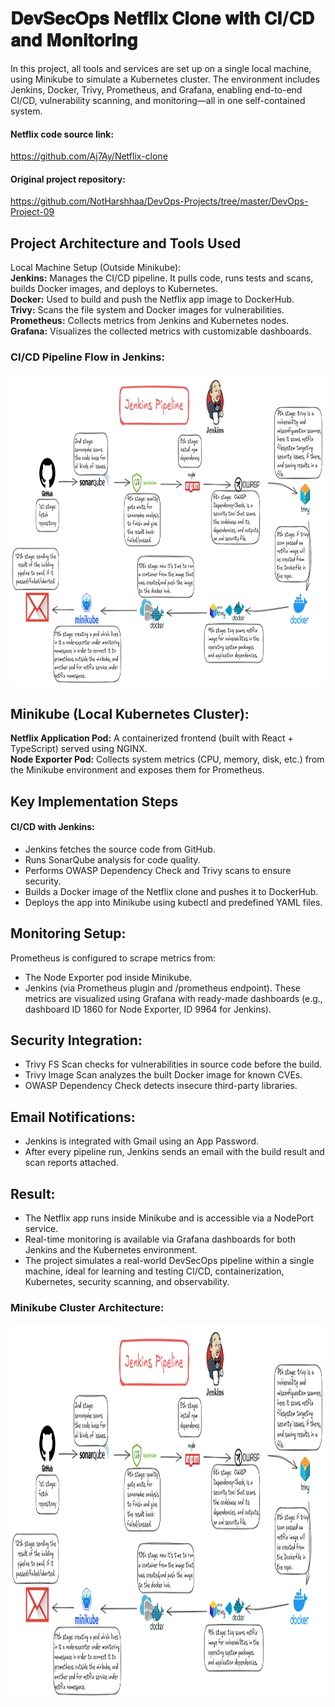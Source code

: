  # 𝐃𝐞𝐯𝐒𝐞𝐜𝐎𝐩𝐬 𝐍𝐞𝐭𝐟𝐥𝐢𝐱 𝐂𝐥𝐨𝐧𝐞 𝐰𝐢𝐭𝐡 𝐂𝐈/𝐂𝐃 𝐚𝐧𝐝 𝐌𝐨𝐧𝐢𝐭𝐨𝐫𝐢𝐧𝐠

In this project, all tools and services are set up on a single local machine, using Minikube to simulate a Kubernetes cluster. The environment includes Jenkins, Docker, Trivy, Prometheus, and Grafana, enabling end-to-end CI/CD, vulnerability scanning, and monitoring—all in one self-contained system.

#### Netflix code source link:
https://github.com/Aj7Ay/Netflix-clone

#### Original project repository:
https://github.com/NotHarshhaa/DevOps-Projects/tree/master/DevOps-Project-09


## Project Architecture and Tools Used
Local Machine Setup (Outside Minikube):<br/>
**Jenkins:** Manages the CI/CD pipeline. It pulls code, runs tests and scans, builds Docker images, and deploys to Kubernetes.<br/>
**Docker:** Used to build and push the Netflix app image to DockerHub.<br/>
**Trivy:** Scans the file system and Docker images for vulnerabilities.<br/>
**Prometheus:** Collects metrics from Jenkins and Kubernetes nodes.<br/>
**Grafana:** Visualizes the collected metrics with customizable dashboards.


### CI/CD Pipeline Flow in Jenkins:
<img src="./images/CICD_Jenkins_pipeline.png"  width="1000" height="500">


## Minikube (Local Kubernetes Cluster):
**Netflix Application Pod:** A containerized frontend (built with React + TypeScript) served using NGINX.<br/>
**Node Exporter Pod:** Collects system metrics (CPU, memory, disk, etc.) from the Minikube environment and exposes them for Prometheus.

## Key Implementation Steps
#### CI/CD with Jenkins:
* Jenkins fetches the source code from GitHub.<br/>
* Runs SonarQube analysis for code quality.<br/>
* Performs OWASP Dependency Check and Trivy scans to ensure security.<br/>
* Builds a Docker image of the Netflix clone and pushes it to DockerHub.<br/>
* Deploys the app into Minikube using kubectl and predefined YAML files.

## Monitoring Setup:
Prometheus is configured to scrape metrics from:
* The Node Exporter pod inside Minikube.
* Jenkins (via Prometheus plugin and /prometheus endpoint).
These metrics are visualized using Grafana with ready-made dashboards (e.g., dashboard ID 1860 for Node Exporter, ID 9964 for Jenkins).

## Security Integration:
* Trivy FS Scan checks for vulnerabilities in source code before the build.
* Trivy Image Scan analyzes the built Docker image for known CVEs.
* OWASP Dependency Check detects insecure third-party libraries.

## Email Notifications:
* Jenkins is integrated with Gmail using an App Password.
* After every pipeline run, Jenkins sends an email with the build result and scan reports attached.

## Result:
* The Netflix app runs inside Minikube and is accessible via a NodePort service.
* Real-time monitoring is available via Grafana dashboards for both Jenkins and the Kubernetes environment.
* The project simulates a real-world DevSecOps pipeline within a single machine, ideal for learning and testing CI/CD, containerization, Kubernetes, security scanning, and observability.


###  Minikube Cluster Architecture:
<img src="./images/CICD_Jenkins_pipeline.png"  width="1200" height="600">
